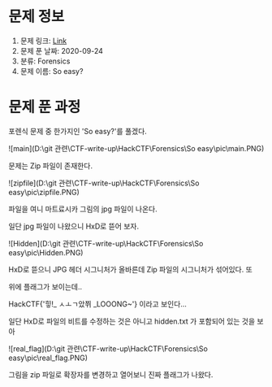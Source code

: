 # 문제 정보
1. 문제 링크: [Link](https://ctf.j0n9hyun.xyz/challenges#So%20easy?)
2. 문제 푼 날짜: 2020-09-24
3. 분류: Forensics
4. 문제 이름: So easy?

# 문제 푼 과정

포렌식 문제 중 한가지인 'So easy?'를 풀겠다.



![main](D:\git 관련\CTF-write-up\HackCTF\Forensics\So easy\pic\main.PNG)

문제는 Zip 파일이 존재한다.

![zipfile](D:\git 관련\CTF-write-up\HackCTF\Forensics\So easy\pic\zipfile.PNG)

파일을 여니 마트료시카 그림의 jpg 파일이 나온다.

일단 jpg 파일이 나왔으니 HxD로 뜯어 보자.

![Hidden](D:\git 관련\CTF-write-up\HackCTF\Forensics\So easy\pic\Hidden.PNG)

HxD로 뜯으니 JPG 헤더 시그니처가 올바른데 Zip 파일의 시그니처가 섞어있다. 또

위에 플래그가 보이는데..

HackCTF{'힣!_ ㅅㅗㄱ았쮜 _LOOONG~'} 이라고 보인다...

일단 HxD로 파일의 비트를 수정하는 것은 아니고 hidden.txt 가 포함되어 있는 것을 보아

![real_flag](D:\git 관련\CTF-write-up\HackCTF\Forensics\So easy\pic\real_flag.PNG)

그림을 zip 파일로 확장자를 변경하고 열어보니 진짜 플래그가 나왔다.